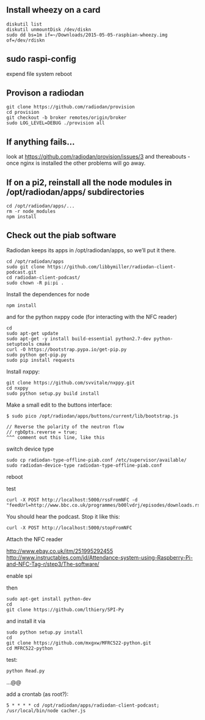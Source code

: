 ## Install wheezy on a card

    diskutil list
    diskutil unmountDisk /dev/diskn
    sudo dd bs=1m if=~/Downloads/2015-05-05-raspbian-wheezy.img of=/dev/rdiskn

## sudo raspi-config

expend file system
reboot

## Provison a radiodan

    git clone https://github.com/radiodan/provision
    cd provision
    git checkout -b broker remotes/origin/broker
    sudo LOG_LEVEL=DEBUG ./provision all

## If anything fails...

look at https://github.com/radiodan/provision/issues/3 and thereabouts - once nginx is installed the other problems will go away.


## If on a pi2, reinstall all the node modules in /opt/radiodan/apps/ subdirectories

    cd /opt/radiodan/apps/...
    rm -r node_modules
    npm install

## Check out the piab software

Radiodan keeps its apps in /opt/radiodan/apps, so we’ll put it there. 

    cd /opt/radiodan/apps 
    sudo git clone https://github.com/libbymiller/radiodan-client-podcast.git 
    cd radiodan-client-podcast/ 
    sudo chown -R pi:pi .

Install the dependences for node

    npm install 

and for the python nxppy code (for interacting with the NFC reader)

    cd 
    sudo apt-get update 
    sudo apt-get -y install build-essential python2.7-dev python-setuptools cmake 
    curl -O https://bootstrap.pypa.io/get-pip.py 
    sudo python get-pip.py 
    sudo pip install requests

Install nxppy: 

    git clone https://github.com/svvitale/nxppy.git 
    cd nxppy 
    sudo python setup.py build install


Make a small edit to the buttons interface: 

    $ sudo pico /opt/radiodan/apps/buttons/current/lib/bootstrap.js 

    // Reverse the polarity of the neutron flow 
    // rgbOpts.reverse = true; 
    ^^^ comment out this line, like this

switch device type

    sudo cp radiodan-type-offline-piab.conf /etc/supervisor/available/
    sudo radiodan-device-type radiodan-type-offline-piab.conf

reboot

test

    curl -X POST http://localhost:5000/rssFromNFC -d "feedUrl=http://www.bbc.co.uk/programmes/b00lvdrj/episodes/downloads.rss"

You should hear the podcast. Stop it like this:

    curl -X POST http://localhost:5000/stopFromNFC

Attach the NFC reader

http://www.ebay.co.uk/itm/251995292455
http://www.instructables.com/id/Attendance-system-using-Raspberry-Pi-and-NFC-Tag-r/step3/The-software/

enable spi

then

    sudo apt-get install python-dev
    cd
    git clone https://github.com/lthiery/SPI-Py

and install it via

    sudo python setup.py install
    cd
    git clone https://github.com/mxgxw/MFRC522-python.git
    cd MFRC522-python

test:

    python Read.py

...@@

add a crontab (as root?):

    5 * * * * cd /opt/radiodan/apps/radiodan-client-podcast; /usr/local/bin/node cacher.js
